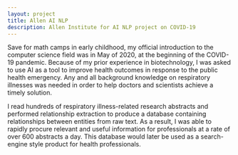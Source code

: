 ```yaml
---
layout: project
title: Allen AI NLP
description: Allen Institute for AI NLP project on COVID-19
---
```


Save for math camps in early childhood, my official introduction to the computer science field was in May of 2020, at the beginning of the COVID-19 pandemic. Because of my prior experience in biotechnology, I was asked to use AI as a tool to improve health outcomes in response to the public health emergency. Any and all background knowledge on respiratory illnesses was needed in order to help doctors and scientists achieve a timely solution.

I read hundreds of respiratory illness-related research abstracts and performed relationship extraction to produce a database containing relationships between entities from raw text. As a result, I was able to rapidly procure relevant and useful information for professionals at a rate of over 600 abstracts a day. This database would later be used as a search-engine style product for health professionals.
